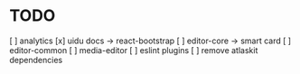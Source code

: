 # TODO

[ ] analytics
[x] uidu docs -> react-bootstrap
[ ] editor-core -> smart card
[ ] editor-common
[ ] media-editor
[ ] eslint plugins
[ ] remove atlaskit dependencies
